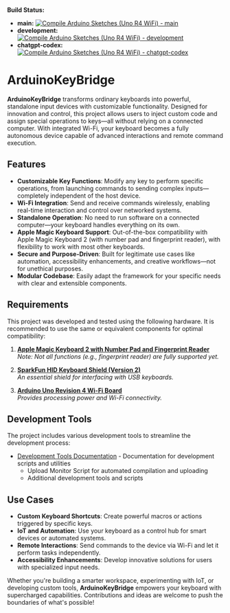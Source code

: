 **Build Status:**

- **main:**
  [![Compile Arduino Sketches (Uno R4 WiFi) - main](https://github.com/teganburns/ArduinoKeyBridge/actions/workflows/compile-arduino-unor4wifi.yml/badge.svg?branch=main)](https://github.com/teganburns/ArduinoKeyBridge/actions/workflows/compile-arduino-unor4wifi.yml)
- **development:**
  [![Compile Arduino Sketches (Uno R4 WiFi) - development](https://github.com/teganburns/ArduinoKeyBridge/actions/workflows/compile-arduino-unor4wifi.yml/badge.svg?branch=development)](https://github.com/teganburns/ArduinoKeyBridge/actions/workflows/compile-arduino-unor4wifi.yml)
- **chatgpt-codex:**
  [![Compile Arduino Sketches (Uno R4 WiFi) - chatgpt-codex](https://github.com/teganburns/ArduinoKeyBridge/actions/workflows/compile-arduino-unor4wifi.yml/badge.svg?branch=chatgpt-codex)](https://github.com/teganburns/ArduinoKeyBridge/actions/workflows/compile-arduino-unor4wifi.yml)

# ArduinoKeyBridge

**ArduinoKeyBridge** transforms ordinary keyboards into powerful, standalone input devices with customizable functionality. Designed for innovation and control, this project allows users to inject custom code and assign special operations to keys—all without relying on a connected computer. With integrated Wi-Fi, your keyboard becomes a fully autonomous device capable of advanced interactions and remote command execution.

## Features
- **Customizable Key Functions**: Modify any key to perform specific operations, from launching commands to sending complex inputs—completely independent of the host device.
- **Wi-Fi Integration**: Send and receive commands wirelessly, enabling real-time interaction and control over networked systems.
- **Standalone Operation**: No need to run software on a connected computer—your keyboard handles everything on its own.
- **Apple Magic Keyboard Support**: Out-of-the-box compatibility with Apple Magic Keyboard 2 (with number pad and fingerprint reader), with flexibility to work with most other keyboards.
- **Secure and Purpose-Driven**: Built for legitimate use cases like automation, accessibility enhancements, and creative workflows—not for unethical purposes.
- **Modular Codebase**: Easily adapt the framework for your specific needs with clear and extensible components.

## Requirements
This project was developed and tested using the following hardware. It is recommended to use the same or equivalent components for optimal compatibility:

1. **[Apple Magic Keyboard 2 with Number Pad and Fingerprint Reader](https://www.apple.com/shop/product/MXK83LL/A/magic-keyboard-with-touch-id-and-numeric-keypad-for-mac-models-with-apple-silicon-usb-c-us-english-black-keys)**  
   *Note: Not all functions (e.g., fingerprint reader) are fully supported yet.*

2. **[SparkFun HID Keyboard Shield (Version 2)](https://www.sparkfun.com/products/21247)**  
   *An essential shield for interfacing with USB keyboards.*

3. **[Arduino Uno Revision 4 Wi-Fi Board](https://store.arduino.cc/products/uno-r4-wifi?queryID=undefined)**  
   *Provides processing power and Wi-Fi connectivity.*

## Development Tools
The project includes various development tools to streamline the development process:

- [Development Tools Documentation](docs/tools.md) - Documentation for development scripts and utilities
  - Upload Monitor Script for automated compilation and uploading
  - Additional development tools and scripts

## Use Cases
- **Custom Keyboard Shortcuts**: Create powerful macros or actions triggered by specific keys.
- **IoT and Automation**: Use your keyboard as a control hub for smart devices or automated systems.
- **Remote Interactions**: Send commands to the device via Wi-Fi and let it perform tasks independently.
- **Accessibility Enhancements**: Develop innovative solutions for users with specialized input needs.

Whether you're building a smarter workspace, experimenting with IoT, or developing custom tools, **ArduinoKeyBridge** empowers your keyboard with supercharged capabilities. Contributions and ideas are welcome to push the boundaries of what's possible!
